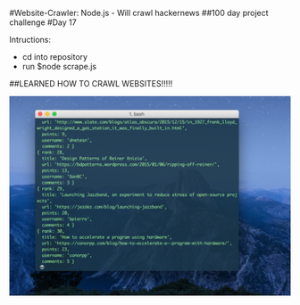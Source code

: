 #Website-Crawler: Node.js - Will crawl hackernews
##100 day project challenge
#Day 17

Intructions:
- cd into repository
- run $node scrape.js

##LEARNED HOW TO CRAWL WEBSITES!!!!!

![screenshot](https://github.com/kennybatista/website-crawler/blob/master/screenshot.png)
